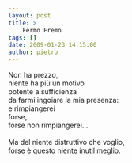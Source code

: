 ```yaml
---
layout: post
title: >
    Fermo Fremo
tags: []
date: 2009-01-23 14:15:00
author: pietro
---
```

Non ha prezzo,<br/>niente ha più un motivo<br/>potente a sufficienza<br/>da farmi ingoiare la mia presenza:<br/>e rimpiangerei<br/>forse,<br/>forse non rimpiangerei...<br/><br/>Ma del niente distruttivo che voglio,<br/>forse è questo niente inutil meglio.
